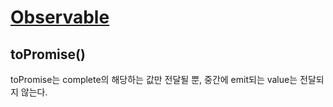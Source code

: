 # [Observable](https://rxjs-dev.firebaseapp.com/api/index/class/Observable)

## toPromise()
toPromise는 complete의 해당하는 값만 전달될 뿐, 중간에 emit되는 value는 전달되지 않는다.